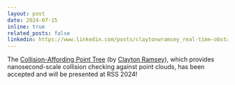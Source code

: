 ```yaml
---
layout: post
date: 2024-07-15
inline: true
related_posts: false
linkedin: https://www.linkedin.com/posts/claytonwramsey_real-time-obstacle-dodging-with-the-collision-affording-activity-7205217465713258496-Gg09
---
```


The <a href="publications#ramsey2024">Collision-Affording Point Tree</a> (by <a href="https://claytonwramsey.com">Clayton Ramsey</a>), which provides nanosecond-scale collision checking against point clouds, has been accepted and will be presented at RSS 2024!
